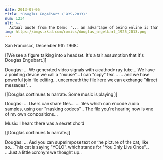 ```yaml
---
date: 2013-07-05
title: "Douglas Engelbart (1925-2013)"
num: 1234
alt: >-
  Actual quote from The Demo: '... an advantage of being online is that it keeps track of who you are and what you’re doing all the time ...'
img: https://imgs.xkcd.com/comics/douglas_engelbart_1925_2013.png
---
```

San Francisco, December 9th, 1968: 

[[We see a figure talking into a headset. It's a fair assumption that it's Douglas Engelbart.]]

Douglas: ... We generated video signals with a cathode ray tube... We have a pointing device we call a "mouse"... I can "copy" text... ... and we have powerful join file editing... underneath the file here we can exchange "direct messages"...

[[Douglas continues to narrate. Some music is playing.]]

Douglas: ... Users can share files... ... files which can encode audio samples, using our "masking codecs"... The file you're hearing now is one of my own compositions...

Music: I heard there was a secret chord

[[Douglas continues to narrate.]]

Douglas: ... And you can superimpose text on the picture of the cat, like so... This cat is saying "YOLO", which stands for "You Only Live Once"... ...Just a little acronym we thought up...

